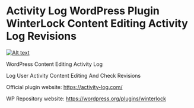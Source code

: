 # Activity Log WordPress Plugin WinterLock Content Editing Activity Log Revisions

[![Alt text](https://img.youtube.com/vi/v9dJ8F9ekVI/0.jpg)](https://www.youtube.com/watch?v=v9dJ8F9ekVI)

WordPress Content Editing Activity Log

Log User Activity Content Editing And Check Revisions

Official plugin website: https://activity-log.com/

WP Repository website: https://wordpress.org/plugins/winterlock